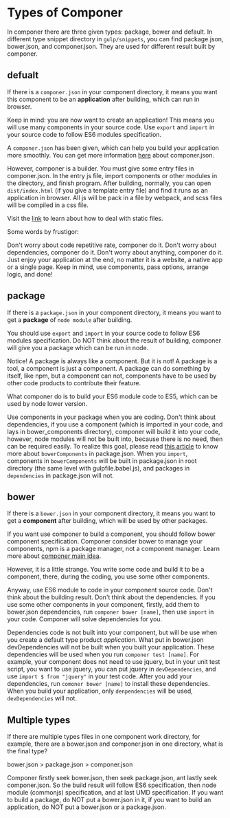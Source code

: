 # Types of Componer

In componer there are three given types: package, bower and default. In different type snippet directory in `gulp/snippets`, you can find package.json, bower.json, and componer.json. They are used for different result built by componer.

## defualt

If there is a `componer.json` in your component directory, it means you want this component to be an **application** after building, which can run in browser.

Keep in mind: you are now want to create an application!
This means you will use many components in your source code.
Use `export` and `import` in your source code to follow ES6 modules specification.

A `componer.json` has been given, which can help you build your application more smoothly.
You can get more information [here]() about componer.json.

However, componer is a builder. You must give some entry files in componer.json. 
In the entry js file, import components or other modules in the directory, and finish program.
After building, normally, you can open `dist/index.html` (if you give a template entry file) and find it runs as an application in browser. All js will be pack in a file by webpack, and scss files will be compiled in a css file.

Visit the [link]() to learn about how to deal with static files.

Some words by frustigor:

Don't worry about code repetitive rate, componer do it.
Don't worry about dependencies, componer do it.
Don't worry about anything, componer do it.
Just enjoy your application at the end, no matter it is a website, a native app or a single page.
Keep in mind, use components, pass options, arrange logic, and done!

## package

If there is a `package.json` in your component directory, it means you want to get a **package** of `node module` after building.

You should use `export` and `import` in your source code to follow ES6 modules specification.
Do NOT think about the result of building, componer will give you a package which can be run in node.

Notice! A package is always like a component. But it is not! A package is a tool, a component is just a component. A package can do something by itself, like npm, but a component can not, components have to be used by other code products to contribute their feature.

What componer do is to build your ES6 module code to ES5, which can be used by node lower version.

Use components in your package when you are coding. 
Don't think about dependencies, if you use a component (which is imported in your code, and lays in bower_components directory), componer will build it into your code, however, node modules will not be built into, because there is no need, then can be required easily.
To realize this goal, please read [this article]() to know more about `bowerComponents` in package.json. When you `import`, components in `bowerComponents` will be built in package.json in root directory (the same level with gulpfile.babel.js), and packages in `dependencies` in package.json will not.

## bower

If there is a `bower.json` in your component directory, it means you want to get a **component** after building, which will be used by other packages.

If you want use componer to build a component, you should follow bower component specification. 
Componer consider bower to manage your components, npm is a package manager, not a component manager.
Learn more about [componer main idea](http://www.tangshuang.net/2974.html).

However, it is a little strange. You write some code and build it to be a component, there, during the coding, you use some other components.

Anyway, use ES6 module to code in your component source code.
Don't think about the building result.
Don't think about the dependencies. If you use some other components in your component, firstly, add them to bower.json dependencies, run `componer bower [name]`, then use `import` in your code. Componer will solve dependencies for you. 

Dependencies code is not built into your component, but will be use when you create a default type product *application*.
What put in bower.json devDependencies will not be built when you built your application. These dependencies will be used when you run `componer test [name]`. For example, your component does not need to use jquery, but in your unit test script, you want to use jquery, you can put jquery in `devDependencies`, and use `import $ from "jquery"` in your test code.
After you add your dependencies, run `comoner bower [name]` to install these dependencies.
When you build your application, only `denpendencies` will be used, `devDependencies` will not.

## Multiple types

If there are multiple types files in one component work directory, for example, there are a bower.json and componer.json in one directory, what is the final type?

bower.json > package.json > componer.json

Componer firstly seek bower.json, then seek package.json, ant lastly seek componer.json.
So the build result will follow ES6 specification, then node module (commonjs) specification, and at last UMD specification. 
If you want to build a package, do NOT put a bower.json in it, if you want to build an application, do NOT put a bower.json or a package.json.